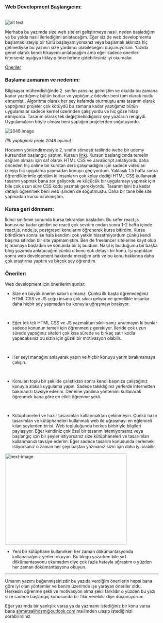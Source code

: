 ### Web Development Başlangıcım:

<br>
<img src="https://www.333.com.tr/wp-content/uploads/2019/12/ankara-web-tasarim-ucretleri.jpg" alt="alt text" />  

<br>

Merhaba bu yazımda size web siteleri geliştirmeye nasıl, neden başladığımı ve bu yolda nasıl ilerlediğimi anlatacağım. Eğer siz de web developmenta başlamak isteyip bir türlü başlayamıyorsanız veya başlamak aklınıza hiç gelmediyse bu yazının size yardımcı olabileceğini düşünüyorum. Yazıda genel olarak kendi hikayemi anlatacağım ama eğer sadece önerileri isterseniz aşağıya tıklayıp önerilerime gidebilirsiniz iyi okumalar.

[Öneriler](#m1)

### Başlama zamanım ve nedenim:

Bilgisayar mühendisliğinde 2. sınıfın yarısına gelmiştim ve okulda bu zamana kadar yazdığımız bütün kodlar ve yaptığımız ödevler beni tam olarak mutlu etmemişti. Algoritma olarak her şey kafamda oturmuştu ama tasarım olarak yaptığımız projeler çok kötüydü bu zamana kadar yaptığımız bütün uygulamalar sadece kernel üzerinden çalışıyordu ve hiç göze hitap etmiyordu. Tasarım olarak tek değiştirebildiğimiz şey yazıların rengiydi. Uygulamaların böyle olması beni yaptığım projelerden soğutuyordu.

<img src="./2048.png" alt="2048 image">  

*(Ilk yaptigimiz proje 2048 oyunu)*

Hocamın yönlendirmesiyle 2. sınıfın sömestr tatilinde webe bir udemy kursundan başlangıç yaptım. Kursun [linki](https://www.udemy.com/course/the-complete-web-developer-zero-to-mastery). Kursun başlangıcında temelin sağlam olması için saf olarak HTML CSS ve JavaScript anlatıyordu daha önceden hiç online bir kurstan ders çalışmadığım için sadece videoları izleyip hiç uygulama yapmadan konuyu geçiyordum. Yaklaşık 1.5 hafta sonra öğrendiklerimle gördüm ki insanların çok kolay dediği HTML CSS kullanarak tasarım yapmak bana zor geliyordu ve küçücük bir uygulamayı yapmak için bile çok uzun süre CSS kodu yazmak gerekiyordu. Tasarım  işini bu kadar detaylı öğrenmek beni web işinden de soğutmuştu. Daha bir tane bile site yapmadan kursu bırakmıştım.

### Kursa geri dönmem:

İkinci sınıfımın sonunda kursa tekrardan başladım. Bu sefer react.js konusuna kadar geldim ve reacti çok sevdim ondan sonra 1-2 hafta içinde react.js, node.js, postgresql konularını öğrenerek kursu bitirdim. Kursu bitirdikten sonra ise hala kendimi çok yetkin hissetmiyordum çünkü kendi başıma sıfırdan bir site yapmamıştım. Ben de freelancer sitelerine kayıt olup iş aramaya başladım ve sonunda bir iş buldum. Nasıl iş bulduğumu bir başka blog yazımda anlatacağım çünkü o konu çok detaylı bir konu. İşi yaptıktan sonra web development hakkında merağım arttı ve bu konu hakkında daha çok araştırma yaptım ve birçok şey öğrendim. 

<div id="m1"></div>

### Öneriler:

Web development için önerilerim şunlar:

* Size en büyük önerim sabırlı olmanız. Çünkü ilk başta öğreneceğiniz HTML CSS ve JS çoğu insana çok sıkıcı geliyor ve genellikle insanlar daha hiçbir şey yapmadan bu konuyla uğraşmayı bırakıyor. 

<br>

* Eğer tek tek HTML CSS ve JS yazmaktan sıkılırsanız unutmayın ki bunlar sadece konunun temeli için öğrenmeniz gerekiyor. İleride çok uzun sürede yaptığınız siteleri çok kısa sürede ve birkaç satır kodla yapacaksınız bu sizin için güzel bir motivasyon olabilir.

<br>

* Her şeyi mantığını anlayarak yapın ve hiçbir konuyu yarım bırakmamaya çalışın. 

<br>

* Konuları toplu bir şekilde çalıştıktan sonra kendi başınıza çalıştığınız konuyla alakalı uygulama yapın. Sadece takıldığınız yerlerde internetten bakmanızı tavsiye ederim. Deneme yanılma yöntemini kullanarak öğrenmek bana göre en etkili öğrenme şekli.

<br>

* Kütüphaneleri ve hazır tasarımları kullanmaktan çekinmeyin. Çünkü hazır tasarımları ve kütüphaneleri kullanmak web ile uğraşmayı en eğlenceli kılan şeylerden birisi. Web topluluğunda herkes birbiriyle bilgileri paylaşıyor. Eğer kendiniz çok özel bir tasarım istemiyorsanız veya başlangıç için bir şeyler istiyorsanız size kütüphaneleri ve tasarımları kullanmanızı tavsiye ederim. Eğer sadece tasarım konusunda ilerlemek istiyorsanız o zaman her şeyi baştan yazmanız sizin için daha iyi olabilir.



<img src="./next.jpg" alt="next-image" width="400" height="300"/>

* Yeni bir kütüphane kullanırken her zaman dökümantasyonda kullanacağınız yerleri okuyun. Bu blogu yazarken bile sırf dökümantasyonu okumadım diye çok fazla hatayla uğraştım o yüzden her zaman dokümantasyonu okuyun.

---

Umarım yazımı beğenmişsinizdir bu yazıda verdiğim önerilerin hepsi bana göre iyi olan yöntemler ve benim üzerimde işe yarayan öneriler oldu. Herkesin öğrenme şekli ve motivasyon olma şekli farklıdır o yüzden bu yazı size sadece başlangıç konusunda bir fikir verebilir diye düşünüyorum. 

Eğer yazımda bir yanlışlık varsa ya da yazmamı istediğiniz bir konu varsa bana <ahmetsalihozm@outlook.com> mailimden ulaşıp istediğinizi sorabilirsiniz.